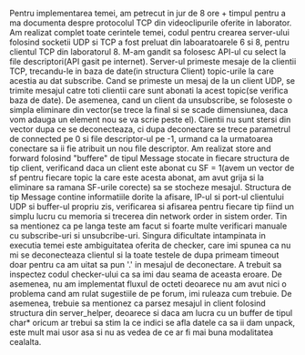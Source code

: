 Pentru implementarea temei, am petrecut in jur de 8 ore + timpul pentru a ma documenta despre protocolul TCP din videoclipurile
oferite in laborator. Am realizat complet toate cerintele temei, codul pentru crearea server-ului folosind socketii UDP si TCP
a fost preluat din laboaratoarele 6 si 8, pentru clientul TCP din laboratorul 8. M-am gandit sa folosesc API-ul cu select la file
descriptori(API gasit pe internet). Server-ul primeste mesaje de la clientii 
TCP, trecandu-le in baza de date(in structura Client) topic-urile la care acestia au dat subscribe. Cand se primeste un mesaj
de la un client UDP, se trimite mesajul catre toti clientii care sunt abonati la acest topic(se verifica baza de date). De asemenea,
cand un client da unsubscribe, se foloseste o simpla eliminare din vector(se trece la final si se scade dimensiunea, daca vom
adauga un element nou se va scrie peste el). Clientii nu sunt stersi din vector dupa ce se deconecteaza, ci dupa deconectare se trece
parametrul de connected pe 0 si file descriptor-ul pe -1, urmand ca la urmatoarea conectare sa ii fie atribuit un nou file descriptor.
Am realizat store and forward folosind "buffere" de tipul Message stocate in fiecare structura de tip client, verificand daca un client
este abonat cu SF = 1(avem un vector de sf pentru fiecare topic la care este acesta abonat, am avut grija si la eliminare sa ramana
SF-urile corecte) sa se stocheze mesajul. Structura de tip Message contine informatiile dorite la afisare, IP-ul si port-ul clientului
UDP si buffer-ul propriu zis, verificarea si afisarea pentru fiecare tip fiind un simplu lucru cu memoria si trecerea din network
order in sistem order. Tin sa mentionez ca pe langa teste am facut si foarte multe verificari manuale cu subscribe-uri si unsubcribe-uri.
Singura dificultate intampinata in executia temei este ambiguitatea oferita de checker, care imi spunea ca nu mi se deconecteaza clientul
si la toate testele de dupa primeam timeout doar pentru ca am uitat sa pun '.' in mesajul de deconectare. A trebuit sa inspectez
codul checker-ului ca sa imi dau seama de aceasta eroare. De asemenea, nu am implementat fluxul de octeti deoarece nu am avut nici
o problema cand am rulat sugestiile de pe forum, imi ruleaza cum trebuie.
De asemenea, trebuie sa mentionez ca parsez mesajul in client folosind structura din server_helper, deoarece si daca am lucra cu 
un buffer de tipul char* oricum ar trebui sa stim la ce indici se afla datele ca sa ii dam unpack, este mult mai usor asa si nu
as vedea de ce ar fi mai buna modalitatea cealalta.
